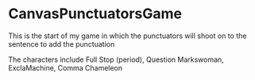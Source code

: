 # CanvasPunctuatorsGame
This is the start of my game in which the punctuators will shoot on to the sentence to add the punctuation

The characters include Full Stop (period), Question Markswoman, ExclaMachine, Comma Chameleon
